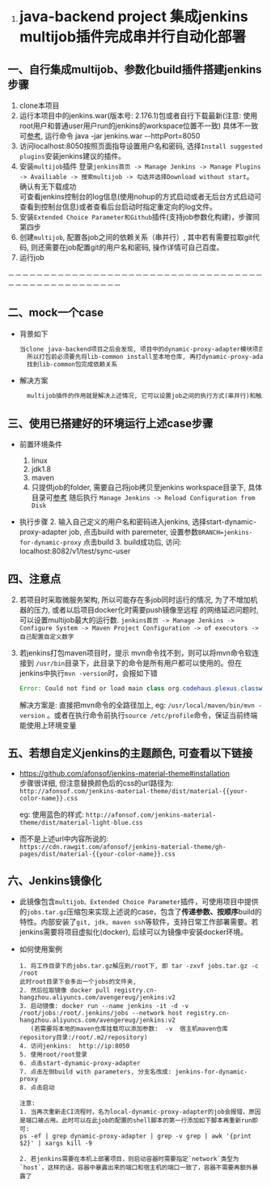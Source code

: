 1. # java-backend project 集成jenkins multijob插件完成串并行自动化部署


  ## 一、自行集成multijob、参数化build插件搭建jenkins步骤

  1. clone本项目
  2. 运行本项目中的jenkins.war(版本号: 2.176.1)包或者自行下载最新(注意: 使用root用户和普通user用户run的jenkins的workspace位置不一致)
     具体不一致可[参考](https://github.com/EugeneHuang9638/treadpit/wiki/summary#323-linux%E4%B8%8D%E5%90%8C%E7%94%A8%E6%88%B7%E8%BF%90%E8%A1%8Cjenkinswar), 运行命令 java -jar jenkins.war --httpPort=8050
  3. 访问localhost:8050按照页面指导设置用户名和密码, 选择`Install suggested plugins`安装jenkins建议的插件。
  4. 安装`multijob`插件
     登录`jenkins首页 -> Manage Jenkins -> Manage Plugins -> Availiable -> 搜索multijob -> 勾选并选择Download without start`。 确认有无下载成功  
     可查看jenkins控制台的log信息(使用nohup的方式启动或者无后台方式启动可查看到控制台信息)或者查看后台启动时指定重定向的log文件。
  5. 安装`Extended Choice Parameter和Github`插件(支持job参数化构建)，步骤同第四步
  6. 创建`multijob`, 配置各job之间的依赖关系（串并行）, 其中若有需要拉取git代码, 则还需要在job配置git的用户名和密码, 操作详情可自己百度。
  7. 运行job

  －－－－－－－－－－－－－－－－－－－－－－－－－－－－－－－－－－－－－－－－－－－－－－－－－－－－

  ## 二、mock一个case

  * 背景如下

    ```txt
    当clone java-backend项目之后会发现, 项目中的dynamic-proxy-adapter模块项目是会依赖与lib-common project的,
      所以打包前必须要先将lib-common install至本地仓库, 再打dynamic-proxy-adapter模块jar包, 这样才能在本地仓库中
      找到lib-common包完成依赖关系
    ```

  * 解决方案

    ```txt
      multijob插件的作用就是解决上述情况, 它可以设置job之间的执行方式(串并行)和触发机制
    ```

  ## 三、使用已搭建好的环境运行上述case步骤

  * 前置环境条件
    1. linux  
    2. jdk1.8  
    3. maven  
    4. 只提供job的folder, 需要自己将job拷贝至jenkins workspace目录下, 具体目录可[参考](https://github.com/EugeneHuang9638/treadpit/wiki/summary#323-linux%E4%B8%8D%E5%90%8C%E7%94%A8%E6%88%B7%E8%BF%90%E8%A1%8Cjenkinswar)
       随后执行 `Manage Jenkins -> Reload Configuration from Disk`

  * 执行步骤
    2. 输入自己定义的用户名和密码进入jenkins, 选择start-dynamic-proxy-adapter job, 点击build with paremeter, 设置参数`BRANCH=jenkins-for-dynamic-proxy` 点击build
    3. build成功后, 访问: localhost:8082/v1/test/sync-user


  ## 四、注意点

  2. 若项目时采取微服务架构, 所以可能存在多job同时运行的情况, 为了不增加机器的压力, 或者以后项目docker化时需要push镜像至远程
     的网络延迟问题时, 可以设置multijob最大的运行数.
     `jenkins首页 -> Manage Jenkins -> Configure System -> Maven Project Configuration -> of executors -> 自己配置自定义数字`

  3. 若jenkins打包maven项目时，提示 mvn命令找不到，则可以将mvn命令软连接到 `/usr/bin`目录下，此目录下的命令是所有用户都可以使用的。但在jenkins中执行`mvn -version`时，会报如下错

     ```java
     Error: Could not find or load main class org.codehaus.plexus.classworlds.launcher.Launcher
     ```

     解决方案是: 直接把mvn命令的全路径加上, eg: `/usr/local/maven/bin/mvn -version`  。或者在执行命令前执行`source /etc/profile`命令，保证当前终端能使用上环境变量 


  ## 五、若想自定义jenkins的主题颜色, 可查看以下链接

  * https://github.com/afonsof/jenkins-material-theme#installation  
    步骤很详细, 但注意替换颜色后的css的url路径为:   
    `http://afonsof.com/jenkins-material-theme/dist/material-{{your-color-name}}.css`  

    eg: 使用蓝色的样式: `http://afonsof.com/jenkins-material-theme/dist/material-light-blue.css`

  * 而不是上述url中内容所说的:  
    `https://cdn.rawgit.com/afonsof/jenkins-material-theme/gh-pages/dist/material-{{your-color-name}}.css`

  ## 六、Jenkins镜像化

  * 此镜像包含`multijob、Extended Choice Parameter`插件，可使用项目中提供的`jobs.tar.gz`压缩包来实现上述说的case，包含了**传递参数、按顺序**build的特性。内部安装了`git, jdk, maven ssh`等软件，支持日常工作部署需要。若jenkins需要将项目虚拟化(docker), 后续可以为镜像中安装docker环境。

  * 如何使用案例

    ```
    1. 将工作目录下的jobs.tar.gz解压到/root下, 即 tar -zxvf jobs.tar.gz -c /root
    此时root目录下会多出一个jobs的文件夹,
    2. 然后拉取镜像 docker pull registry.cn-hangzhou.aliyuncs.com/avengereug/jenkins:v2
    3. 启动镜像: docker run --name jenkins -it -d -v /root/jobs:/root/.jenkins/jobs --network host registry.cn-hangzhou.aliyuncs.com/avengereug/jenkins:v2
       (若需要将本地的maven仓库挂载可以添加参数:  -v  宿主机maven仓库repository目录:/root/.m2/repository)
    4. 访问jenkins:  http://ip:8050 
    5. 使用root/root登录
    6. 点击start-dynamic-proxy-adapter
    7. 点击左侧build with parameters, 分支名改成: jenkins-for-dynamic-proxy
    8. 点击启动
    
    注意: 
    1. 当再次重新走CI流程时，名为local-dynamic-proxy-adapter的job会报错，原因是端口被占用。此时可以在此job的配置的shell脚本的第一行添加如下脚本再重新run即可: 
    ps -ef | grep dynamic-proxy-adapter | grep -v grep | awk '{print $2}' | xargs kill -9
    
    2. 若jenkins需要在本机上部署项目，则启动容器时需要指定`network`类型为`host`，这样的话，容器中暴露出来的端口和宿主机的端口一致了，容器不需要再额外暴露了
    
    ```

  
